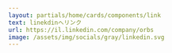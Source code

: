 ```yaml
---
layout: partials/home/cards/components/link
text: linekdinへリンク 
url: https://il.linkedin.com/company/orbs
image: /assets/img/socials/gray/linkedin.svg
---
```

